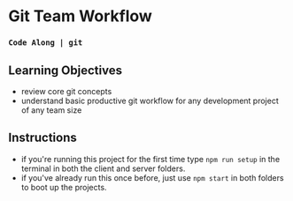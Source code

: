 # Git Team Workflow
### `Code Along | git`

## Learning Objectives
- review core git concepts
- understand basic productive git workflow for any development project of any team size

## Instructions
- if you're running this project for the first time type `npm run setup` in the terminal in both the client and server folders.
- if you've already run this once before, just use `npm start` in both folders to boot up the projects.

#